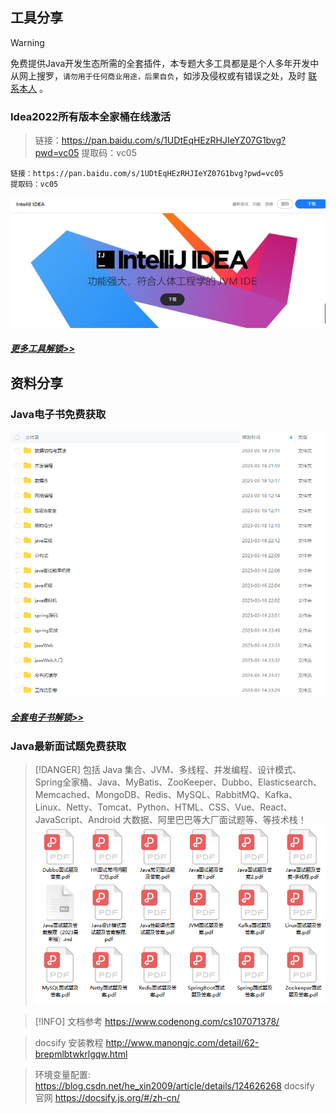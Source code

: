 ## 工具分享
> [!WARNING]
> 免费提供Java开发生态所需的全套插件，本专题大多工具都是是个人多年开发中从网上搜罗，`请勿用于任何商业用途，后果自负`，如涉及侵权或有错误之处，及时 [联系本人](http://1.13.182.252:8090/) 。

### Idea2022所有版本全家桶在线激活
>链接：https://pan.baidu.com/s/1UDtEqHEzRHJIeYZ07G1bvg?pwd=vc05
>提取码：vc05
 
```text
链接：https://pan.baidu.com/s/1UDtEqHEzRHJIeYZ07G1bvg?pwd=vc05
提取码：vc05
```

![idea](images/idea.png)

##### [更多工具解锁>>](http://1.13.182.252:8090/)

## 资料分享
### Java电子书免费获取
![电子书](images/java_pdf_cate_all.png)

##### [全套电子书解锁>>](http://1.13.182.252:8090/)

### Java最新面试题免费获取
> [!DANGER]
> 包括 Java 集合、JVM、多线程、并发编程、设计模式、Spring全家桶、Java、MyBatis、ZooKeeper、Dubbo、Elasticsearch、Memcached、MongoDB、Redis、MySQL、RabbitMQ、Kafka、Linux、Netty、Tomcat、Python、HTML、CSS、Vue、React、JavaScript、Android 大数据、阿里巴巴等大厂面试题等、等技术栈！
![img_1.png](img_1.png)

> [!INFO]
> 文档参考 https://www.codenong.com/cs107071378/

> docsify 安装教程
> http://www.manongjc.com/detail/62-brepmlbtwkrlgqw.html

> 环境变量配置:
> https://blog.csdn.net/he_xin2009/article/details/124626268
> docsify 官网
> https://docsify.js.org/#/zh-cn/